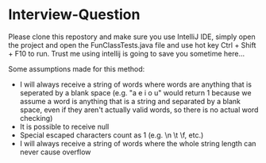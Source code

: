 # Interview-Question

Please clone this repostory and make sure you use IntelliJ IDE, simply open the project and open the FunClassTests.java file and use hot key Ctrl + Shift + F10 to run. Trust me using intellij is going to save you sometime here...

Some assumptions made for this method:
* I will always receive a string of words where words are anything that is seperated by a blank space (e.g. "a e i o u" would return 1 because we assume a word is anything that is a string and separated by a blank space, even if they aren't actually valid words, so there is no actual word checking)
* It is possible to receive null
* Special escaped characters count as 1 (e.g. \n \t \f, etc.)
* I will always receive a string of words where the whole string length can never cause overflow
